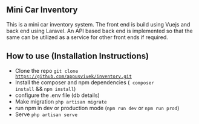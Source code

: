 
## Mini Car Inventory

This is a mini car inventory system. The front end is build using Vuejs and back end using Laravel. An API based back end is implemented so that the same can be utilized as a service for other front ends if required.

## How to use (Installation Instructions)

- Clone the repo <code>git clone https://github.com/appusvivek/inventory.git</code>
- Install the composer and npm dependencies (<code> composer install</code> && <code>npm install</code>)
- configure the .env file (db details)
- Make migration <code>php artisan migrate</code>
- run npm in dev or production mode (<code>npm run dev</code> or <code>npm run prod</code>)
- Serve <code>php artisan serve</code> 
